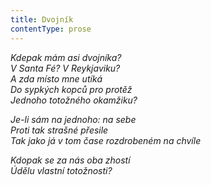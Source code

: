 ```yaml
---
title: Dvojník
contentType: prose
---
```


<section>

_Kdepak mám asi dvojníka?  
V Santa Fé? V Reykjaviku?  
A zda místo mne utíká  
Do sypkých kopců pro protěž  
Jednoho totožného okamžiku?_

</section>

<section>

_Je-li sám na jednoho: na sebe  
Proti tak strašné přesile  
Tak jako já v tom čase rozdrobeném na chvíle_

</section>

<section>

_Kdopak se za nás oba zhostí  
Údělu vlastní totožnosti?_

</section>
